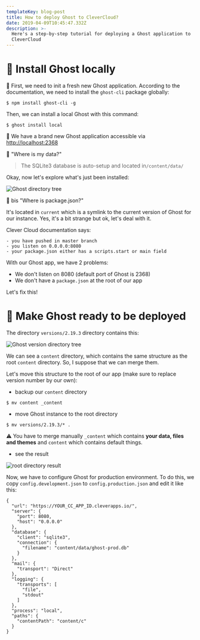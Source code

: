 ```yaml
---
templateKey: blog-post
title: How to deploy Ghost to CleverCloud?
date: 2019-04-09T10:45:47.332Z
description: >-
  Here's a step-by-step tutorial for deploying a Ghost application to
  CleverCloud
---
```

# 👻 Install Ghost locally

🧰 First, we need to init a fresh new Ghost application. According to the documentation, we need to install the `ghost-cli` package globally:

`$ npm install ghost-cli -g`

Then, we can install a local Ghost with this command:

`$ ghost install local`

🎉 We have a brand new Ghost application accessible via <http://localhost:2368>

🤔 "Where is my data?"

> The SQLite3 database is auto-setup and located in`/content/data/`

Okay, now let's explore what's just been installed:

![Ghost directory tree](/img/ghost-tree.png)

🤔 bis "Where is package.json?"

It's located in `current` which is a symlink to the current version of Ghost for our instance. Yes, it's a bit strange but ok, let's deal with it.

Clever Cloud documentation says:

    - you have pushed in master branch
    - you listen on 0.0.0.0:8080
    - your package.json either has a scripts.start or main field

With our Ghost app, we have 2 problems:
- We don't listen on 8080 (default port of Ghost is 2368)
- We don't have a `package.json` at the root of our app

Let's fix this!

# 🔧 Make Ghost ready to be deployed

The directory `versions/2.19.3` directory contains this:

![Ghost version directory tree](/img/ghost-version-tree.png)

We can see a `content` directory, which contains the same structure as the root `content` directory. So, I suppose that we can merge them.

Let's move this structure to the root of our app (make sure to replace version number by our own):

- backup our `content` directory

`$ mv content _content`

- move Ghost instance to the root directory

`$ mv versions/2.19.3/* .`

⚠ You have to merge manually `_content` which contains **your data, files and themes** and `content` which contains default things.

- see the result

![root directory result](/img/ghost-mv.png)

Now, we have to configure Ghost for production environment. To do this, we copy `config.development.json` to `config.production.json` and edit it like this:

```
{
  "url": "https://YOUR_CC_APP_ID.cleverapps.io/",
  "server": {
    "port": 8080,
    "host": "0.0.0.0"
  },
  "database": {
    "client": "sqlite3",
    "connection": {
      "filename": "content/data/ghost-prod.db"
    }
  },
  "mail": {
    "transport": "Direct"
  },
  "logging": {
    "transports": [
      "file",
      "stdout"
    ]
  },
  "process": "local",
  "paths": {
    "contentPath": "content/c"
  }
}
```
